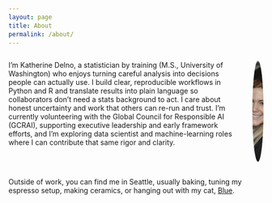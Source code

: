 ```yaml
---
layout: page
title: About
permalink: /about/
---
```

<div style="display: flex; align-items: flex-start; gap: 20px;">

  <p>
    I’m Katherine Delno, a statistician by training (M.S., University of Washington) who enjoys turning careful analysis into decisions people can actually use. I build clear, reproducible workflows in Python and R and translate results into plain language so collaborators don’t need a stats background to act. I care about honest uncertainty and work that others can re-run and trust. I’m currently volunteering with the Global Council for Responsible AI (GCRAI), supporting executive leadership and early framework efforts, and I’m exploring data scientist and machine-learning roles where I can contribute that same rigor and clarity.
  </p>

  <img src="/assets/img/headshot.JPG" alt="Headshot"
       style="width:200px; height:200px; border-radius:50%; object-fit:cover; flex-shrink:0;"
       loading="lazy" decoding="async">

</div>

<p>
  Outside of work, you can find me in Seattle, usually baking, tuning my espresso setup, making ceramics, or hanging out with my cat,
  <a href="#blue-photo">Blue</a>.
</p>

<!-- Lightbox -->
<div id="blue-photo" class="lightbox" aria-hidden="true">
  <a href="#" class="lb-close" aria-label="Close"></a>
  <img src="/assets/img/blue.jpeg" alt="Blue the cat">
</div>

<style>
  .lightbox { display:none; position:fixed; inset:0; background:rgba(0,0,0,.6);
              align-items:center; justify-content:center; padding:24px; z-index:9999; }
  .lightbox:target { display:flex; }
  .lightbox img { max-width:720px; max-height:85vh; border-radius:12px;
                  box-shadow:0 10px 30px rgba(0,0,0,.35); }
  .lb-close { position:absolute; inset:0; cursor:zoom-out; }
</style>